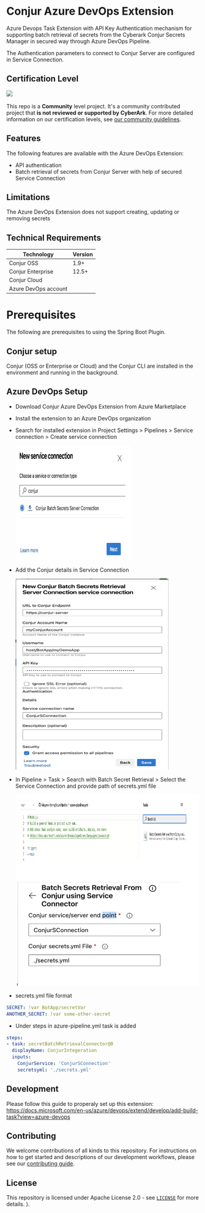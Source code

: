 # Conjur Azure DevOps Extension
Azure Devops Task Extension with API Key Authentication mechanism for supporting batch retrieval of secrets from the Cyberark Conjur Secrets Manager in secured way through Azure DevOps Pipeline.

The Authentication parameters to connect to Conjur Server are configured in Service Connection.

## Certification Level
![](https://img.shields.io/badge/Certification%20Level-Community-28A745?link=https://github.com/cyberark/community/blob/master/Conjur/conventions/certification-levels.md)

This repo is a **Community** level project. It's a community contributed project that **is not reviewed or supported
by CyberArk**. For more detailed information on our certification levels, see [our community guidelines](https://github.com/cyberark/community/blob/master/Conjur/conventions/certification-levels.md#community).

## Features

The following features are available with the Azure DevOps Extension:

* API authentication
* Batch retrieval of secrets from Conjur Server with help of secured Service Connection

## Limitations

The Azure DevOps Extension does not support creating, updating or removing secrets

## Technical Requirements

| Technology             | Version  |
| ---------------------- | -------- |
| Conjur OSS             | 1.9+     |
| Conjur Enterprise      | 12.5+    |
| Conjur Cloud           |          |
| Azure DevOps account   |          |

# Prerequisites

The following are prerequisites to using the Spring Boot Plugin.

## Conjur setup

Conjur (OSS or Enterprise or Cloud) and the Conjur CLI are installed in the environment and running in the background.

## Azure DevOps Setup

* Download Conjur Azure DevOps Extension from Azure Marketplace
* Install the extension to an Azure DevOps organization
* Search for installed extension in Project Settings > Pipelines > Service connection > Create service connection

     <img src="https://github.com/cyberark/conjur-azure-devops-extension/blob/main/images/service-connection.png" width="300" height="300">

* Add the Conjur details in Service Connection 

     <img src="https://github.com/cyberark/conjur-azure-devops-extension/blob/main/images/setupSC.png" width="400" height="500">

* In Pipeline > Task > Search with Batch Secret Retrieval > Select the Service Connection and provide path of secrets.yml file

     <img src="https://github.com/cyberark/conjur-azure-devops-extension/blob/main/images/pipelineTask.png" width="500" height="500">

* secrets.yml file format

```yaml
SECRET: !var BotApp/secretVar
ANOTHER_SECRET: !var some-other-secret
```

* Under steps in azure-pipeline.yml task is added

```yaml
steps:
- task: secretBatchRetrievalConnector@0
  displayName: ConjurIntegeration
  inputs:
    ConjurService: 'ConjurSConnection'
    secretsyml: './secrets.yml'
```

## Development

Please follow this guide to properaly set up this extension:
https://docs.microsoft.com/en-us/azure/devops/extend/develop/add-build-task?view=azure-devops

## Contributing
We welcome contributions of all kinds to this repository. For instructions on how to get started and descriptions
of our development workflows, please see our [contributing guide](CONTRIBUTING.md).

## License
This repository is licensed under Apache License 2.0 - see [`LICENSE`](LICENSE) for more details.
).
